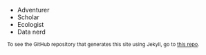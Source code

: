 - Adventurer
- Scholar
- Ecologist
- Data nerd

<small>To see the GitHub repository that generates this site using Jekyll, go to [this repo](https://github.com/baskaufs/example_website/).</small>